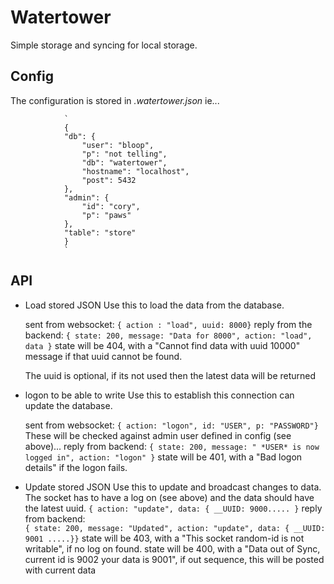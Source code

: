 Watertower
==========

Simple storage and syncing for local storage.

Config
------

The configuration is stored in *.watertower.json* ie...

                `
                {
                "db": {
                    "user": "bloop",
                    "p": "not telling",
                    "db": "watertower",
                    "hostname": "localhost",
                    "post": 5432
                },
                "admin": {
                    "id": "cory",
                    "p": "paws"
                },
                "table": "store"
                }
                `

API
---

* Load stored JSON
    Use this to load the data from the database.

    sent from websocket:
        `{ action : "load", uuid: 8000}`
    reply from the backend:
        `{ state: 200, message: "Data for 8000", action: "load", data }`
    state will be 404, with a "Cannot find data with uuid 10000" message if that 
    uuid cannot be found.

    The uuid is optional, if its not used then the latest data will be returned

* logon to be able to write
    Use this to establish this connection can update the database.

    sent from websocket:
        `{ action: "logon", id: "USER", p: "PASSWORD"}`
        These will be checked against admin user defined in config (see above)...
    reply from backend:
        `{ state: 200, message: " *USER* is now logged in", action: "logon" }`
    state will be 401, with a  "Bad logon details" if the logon fails.

* Update stored JSON
    Use this to update and broadcast changes to data. The socket has to have a 
    log on (see above) and the data should have the latest uuid.
        `{ action: "update", data: { __UUID: 9000..... }`
    reply from backend:   
        `{ state: 200, message: "Updated", action: "update", data: { __UUID: 9001 .....}}`
    state will be 403, with a "This socket random-id is not writable", if no log on found.
    state will be 400, with a "Data out of Sync, current id is 9002 your data is 9001", 
        if out sequence, this will be posted with current data   
